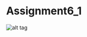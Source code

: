 # Assignment6_1

![alt tag](https://raw.github.com/Adeebnacero/Assignment6_1/master/SportDatabase.jpg)
